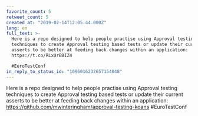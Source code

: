 ```yaml
---
favorite_count: 5
retweet_count: 5
created_at: "2019-02-14T12:05:44.000Z"
lang: en
full_text: >-
  Here is a repo designed to help people practise using Approval testing
  techniques to create Approval testing based tests or update their current
  asserts to be better at feeding back changes within an application:
  https://t.co/RLxUrBBIZ4

  #EuroTestConf
in_reply_to_status_id: "1096016232657154048"
---
```


Here is a repo designed to help people practise using Approval testing
techniques to create Approval testing based tests or update their current
asserts to be better at feeding back changes within an application:
<https://github.com/mwinteringham/approval-testing-koans> #EuroTestConf
